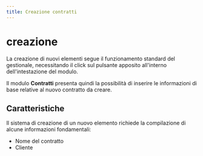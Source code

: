 ```yaml
---
title: Creazione contratti
---
```


# creazione

La creazione di nuovi elementi segue il funzionamento standard del gestionale, necessitando il click sul pulsante apposito all'interno dell'intestazione del modulo.

Il modulo **Contratti** presenta quindi la possibilità di inserire le informazioni di base relative al nuovo contratto da creare.

## Caratteristiche

Il sistema di creazione di un nuovo elemento richiede la compilazione di alcune informazioni fondamentali:

* Nome del contratto
* Cliente

